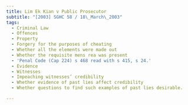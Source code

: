 ```yaml
---
title: Lim Ek Kian v Public Prosecutor
subtitle: "[2003] SGHC 58 / 18\_March\_2003"
tags:
  - Criminal Law
  - Offences
  - Property
  - Forgery for the purposes of cheating
  - Whether all the elements were made out
  - Whether the requisite mens rea was present
  - 'Penal Code (Cap 224) s 468 read with s 415, s 24.'
  - Evidence
  - Witnesses
  - Impeaching witnesses’ credibility
  - Whether evidence of past lies affect credibility
  - Whether questions to find such examples of past lies desirable.

---
```


